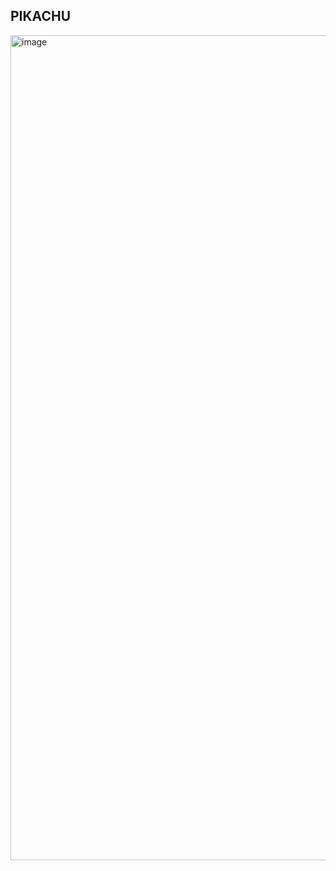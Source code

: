 ## PIKACHU
<img width="1320" alt="image" src="https://github.com/brunasiaovn/pokedex/assets/139784873/950d7059-e511-43a3-8dc5-71e72552118a">
